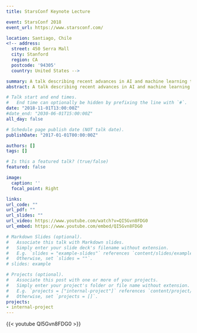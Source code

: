```yaml
---
title: StarsConf Keynote Lecture

event: StarsConf 2018
event_url: https://www.starsconf.com/

location: Santiago, Chile
<!-- address:
  street: 450 Serra Mall
  city: Stanford
  region: CA
  postcode: '94305'
  country: United States -->

summary: A talk describing recent advances in AI and machine learning to a general tech audience, including some of my own work. For example, I discuss how to improve the output of a generative sketching model by monitoring people's facial expression reactions to samples from the model. 
abstract: A talk describing recent advances in AI and machine learning to a general tech audience, including some of my own work. For example, I discuss how to improve the output of a generative sketching model by monitoring people's facial expression reactions to samples from the model. 

# Talk start and end times.
#   End time can optionally be hidden by prefixing the line with `#`.
date: "2018-11-01T13:00:00Z"
#date_end: "2030-06-01T15:00:00Z"
all_day: false

# Schedule page publish date (NOT talk date).
publishDate: "2017-01-01T00:00:00Z"

authors: []
tags: []

# Is this a featured talk? (true/false)
featured: false

image:
  caption: ''
  focal_point: Right

links:
url_code: ""
url_pdf: ""
url_slides: ""
url_video: https://www.youtube.com/watch?v=QI5Gvn8FDG0
url_embed: https://www.youtube.com/embed/QI5Gvn8FDG0

# Markdown Slides (optional).
#   Associate this talk with Markdown slides.
#   Simply enter your slide deck's filename without extension.
#   E.g. `slides = "example-slides"` references `content/slides/example-slides.md`.
#   Otherwise, set `slides = ""`.
# slides: example

# Projects (optional).
#   Associate this post with one or more of your projects.
#   Simply enter your project's folder or file name without extension.
#   E.g. `projects = ["internal-project"]` references `content/project/deep-learning/index.md`.
#   Otherwise, set `projects = []`.
projects:
- internal-project
---
```


{{< youtube QI5Gvn8FDG0 >}}

